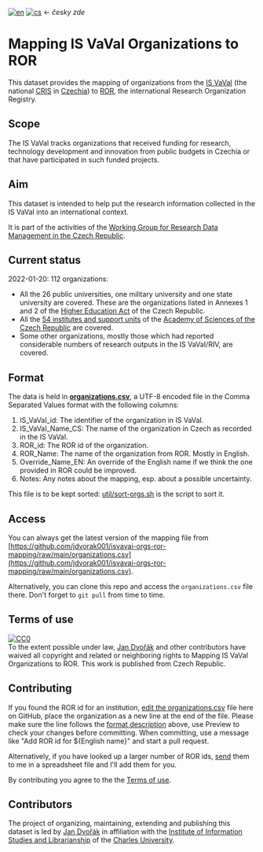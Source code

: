 [![en](https://img.shields.io/badge/lang-en-white.svg)](./README.md)
[![cs](https://img.shields.io/badge/lang-cs-red.svg)](./README.cs.md)
&larr; <i>česky zde</i>

# Mapping IS VaVaI Organizations to ROR

This dataset provides the mapping of organizations from the [IS VaVaI](https://www.isvavai.cz/) 
(the national [CRIS](https://en.wikipedia.org/wiki/Current_research_information_system) 
in [Czechia](https://en.wikipedia.org/wiki/Czech_Republic)) 
to [ROR](https://ror.org/), the international Research Organization Registry.

## Scope

The IS VaVaI tracks organizations that received funding for research, technology development and innovation 
from public budgets in Czechia or that have participated in such funded projects.

## Aim

This dataset is intended to help put the research information collected in the IS VaVaI into an international context.

It is part of the activities of the [Working Group for Research Data Management in the Czech Republic](https://www.wg-rdm.cz/).

## Current status

2022-01-20: 112 organizations:
- All the 26 public universities, one military university and one state university are covered. These are the organizations listed in Annexes 1 and 2 of the [Higher Education Act](https://www.msmt.cz/areas-of-work/tertiary-education/the-higher-education-act) of the Czech Republic.
- All the [54 institutes and support units](https://www.avcr.cz/en/about-us/cas-structure/research-institutes/) of the [Academy of Sciences of the Czech Republic](https://www.avcr.cz/en/about-us/mission-of-the-cas/) are covered. 
- Some other organizations, mostly those which had reported considerable numbers of research outputs in the IS VaVaI/RIV, are covered. 

## Format

The data is held in **[organizations.csv](organizations.csv)**, 
a UTF-8 encoded file in the Comma Separated Values format
with the following columns:
1. IS_VaVaI_id: The identifier of the organization in IS VaVaI.
2. IS_VaVaI_Name_CS: The name of the organization in Czech as recorded in the IS VaVaI.
3. ROR_id: The ROR id of the organization.
4. ROR_Name: The name of the organization from ROR. Mostly in English.
5. Override_Name_EN: An override of the English name if we think the one provided in ROR could be improved.
6. Notes: Any notes about the mapping, esp. about a possible uncertainty.

This file is to be kept sorted: [util/sort-orgs.sh](util/sort-orgs.sh) is the script to sort it.

## Access

You can always get the latest version of the mapping file from  
[https://github.com/jdvorak001/isvavai-orgs-ror-mapping/raw/main/organizations.csv](https://github.com/jdvorak001/isvavai-orgs-ror-mapping/raw/main/organizations.csv).

Alternatively, you can clone this repo and access the `organizations.csv` file there. Don't forget to `git pull` from time to time.

## Terms of use

<p xmlns:dct="http://purl.org/dc/terms/" xmlns:vcard="http://www.w3.org/2001/vcard-rdf/3.0#">
  <a rel="license" href="http://creativecommons.org/publicdomain/zero/1.0/"><img src="http://i.creativecommons.org/p/zero/1.0/88x31.png" style="border-style: none;" alt="CC0" /></a>
  <br />
  To the extent possible under law,
  <a rel="dct:publisher" href="https://orcid.org/0000-0001-8985-152X"><span property="dct:title">Jan Dvořák</span></a> and other contributors
  have waived all copyright and related or neighboring rights to
  <span property="dct:title">Mapping IS VaVaI Organizations to ROR</span>.
  This work is published from <span property="vcard:Country" datatype="dct:ISO3166" content="CZ" about="https://github.com/jdvorak001/isvavai-orgs-ror-mapping"> Czech Republic</span>.
</p>

## Contributing

If you found the ROR id for an institution, 
[edit the organizations.csv](https://github.com/jdvorak001/isvavai-orgs-ror-mapping/edit/main/organizations.csv) file 
here on GitHub, place the organization as a new line at the end of the file. 
Please make sure the line follows the [format description](#format) above,
use Preview to check your changes before committing.
When committing, use a message like "Add ROR id for ${English name}" and start a pull request.

Alternatively, if you have looked up a larger number of ROR ids, [send](mailto:jan.dvorak@ff.cuni.cz) them to me 
in a spreadsheet file and I'll add them for you.

By contributing you agree to the the [Terms of use](#terms-of-use).

## Contributors

The project of organizing, maintaining, extending and publishing this dataset 
is led by [Jan Dvořák](https://orcid.org/0000-0001-8985-152X)
in affiliation with the [Institute of Information Studies and Librarianship](https://uisk.ff.cuni.cz/en/) 
of the [Charles University](https://ror.org/024d6js02).